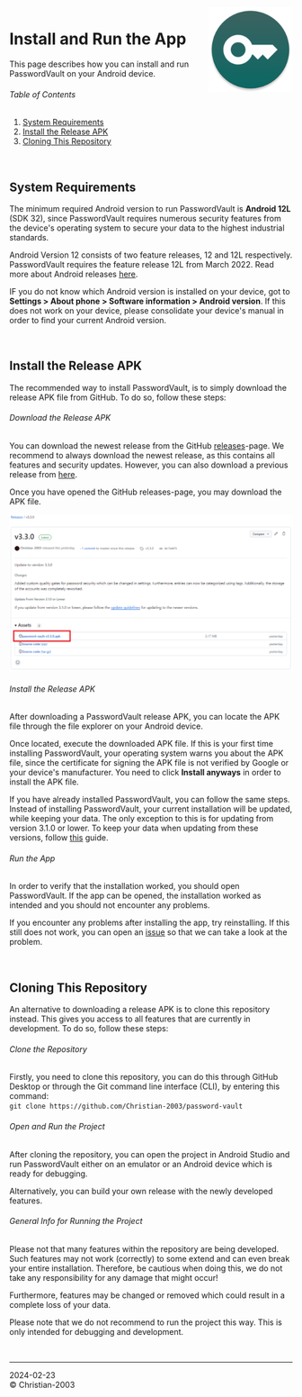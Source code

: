 <img src="../img/icon.png" height="150" align="right"/>

# Install and Run the App
This page describes how you can install and run PasswordVault on your Android device.

###### Table of Contents
1. [System Requirements](#system-requirements)
2. [Install the Release APK](#install-the-release-apk)
3. [Cloning This Repository](#cloning-this-repository)


<br>

## System Requirements
The minimum required Android version to run PasswordVault is **Android 12L** (SDK 32), since PasswordVault requires numerous security features from the device's operating system to secure your data to the highest industrial standards.

Android Version 12 consists of two feature releases, 12 and 12L respectively. PasswordVault requires the feature release 12L from March 2022. Read more about Android releases [here](https://developer.android.com/tools/releases/platforms).

IF you do not know which Android version is installed on your device, got to **Settings > About phone > Software information > Android version**. If this does not work on your device, please consolidate your device's manual in order to find your current Android version.

<br>

## Install the Release APK
The recommended way to install PasswordVault, is to simply download the release APK file from GitHub. To do so, follow these steps:

###### Download the Release APK
You can download the newest release from the GitHub [releases](https://github.com/Christian-2003/password-vault/releases/latest)-page. We recommend to always download the newest release, as this contains all features and security updates. However, you can also download a previous release from [here](https://github.com/Christian-2003/password-vault/releases).

Once you have opened the GitHub releases-page, you may download the APK file.

<div align="center">
    <img src="../img/manual/locate_release.png" style="max-height:390px;"/>
</div>

###### Install the Release APK
After downloading a PasswordVault release APK, you can locate the APK file through the file explorer on your Android device.

Once located, execute the downloaded APK file. If this is your first time installing PasswordVault, your operating system warns you about the APK file, since the certificate for signing the APK file is not verified by Google or your device's manufacturer. You need to click **Install anyways** in order to install the APK file.

If you have already installed PasswordVault, you can follow the same steps. Instead of installing PasswordVault, your current installation will be updated, while keeping your data. The only exception to this is for updating from version 3.1.0 or lower. To keep your data when updating from these versions, follow [this](Update%20to%20Version%203.2.0.md) guide.

###### Run the App
In order to verify that the installation worked, you should open PasswordVault. If the app can be opened, the installation worked as intended and you should not encounter any problems.

If you encounter any problems after installing the app, try reinstalling. If this still does not work, you can open an [issue](https://github.com/Christian-2003/password-vault/issues) so that we can take a look at the problem.

<br>

## Cloning This Repository
An alternative to downloading a release APK is to clone this repository instead. This gives you access to all features that are currently in development. To do so, follow these steps:

###### Clone the Repository
Firstly, you need to clone this repository, you can do this through GitHub Desktop or through the Git command line interface (CLI), by entering this command:  
`git clone https://github.com/Christian-2003/password-vault`

###### Open and Run the Project
After cloning the repository, you can open the project in Android Studio and run PasswordVault either on an emulator or an Android device which is ready for debugging.

Alternatively, you can build your own release with the newly developed features.

###### General Info for Running the Project
Please not that many features within the repository are being developed. Such features may not work (correctly) to some extend and can even break your entire installation. Therefore, be cautious when doing this, we do not take any responsibility for any damage that might occur!

Furthermore, features may be changed or removed which could result in a complete loss of your data.

Please note that we do not recommend to run the project this way. This is only intended for debugging and development.

<br>

***
2024-02-23  
&copy; Christian-2003
